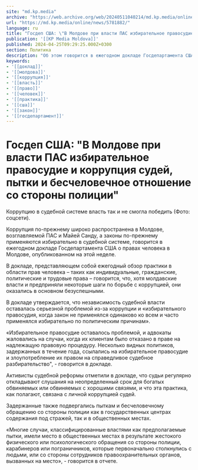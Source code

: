 ```yaml
---
site: "md.kp.media"
archive: "https://web.archive.org/web/20240511040214/md.kp.media/online/news/5781882/"
url: "https://md.kp.media/online/news/5781882/"
language: ru
title: "Госдеп США: \"В Молдове при власти ПАС избирательное правосудие и коррупция судей, пытки и бесчеловечное отношение со стороны полиции\""
publication: '[[KP Media Moldova]]'
published: 2024-04-25T09:29:25.000Z+0300
section: Политика
description: "Об этом говорится в ежегодном докладе Госдепартамента США о правах человека в Молдове, опубликованном на этой неделе"
keywords:
- '[[доклад]]'
- '[[молдова]]'
- '[[коррупция]]'
- '[[власть]]'
- '[[право]]'
- '[[человек]]'
- '[[практика]]'
- '[[сша]]'
- '[[закон]]'
- '[[госдепартамент]]'
---
```


# Госдеп США: "В Молдове при власти ПАС избирательное правосудие и коррупция судей, пытки и бесчеловечное отношение со стороны полиции"

Коррупцию в судебной системе власть так и не смогла победить (Фото: соцсети).

Коррупция по-прежнему широко распространена в Молдове, возглавляемой ПАС и Майей Санду, а законы по-прежнему применяются избирательно в судебной системе, говорится в ежегодном докладе Госдепартамента США о правах человека в Молдове, опубликованном на этой неделе.

В докладе, представляющем собой ежегодный обзор практики в области прав человека – таких как индивидуальные, гражданские, политические и трудовые права – говорится, что, хотя молдавские власти и предприняли некоторые шаги по борьбе с коррупцией, они оказались в основном безуспешными.

В докладе утверждается, что независимость судебной власти оставалась серьезной проблемой из-за коррупции и «избирательного правосудия, когда закон не применялся одинаково ко всем и часто применялся избирательно по политическим причинам».

«Избирательное правосудие оставалось проблемой, и адвокаты жаловались на случаи, когда их клиентам было отказано в праве на надлежащую правовую процедуру. Несколько видных политиков, задержанных в течение года, ссылались на избирательное правосудие и злоупотребление их правом на справедливое судебное разбирательство", - говорится в докладе.

Активисты судебной реформы отметили в докладе, что судьи регулярно откладывают слушания на неопределенный срок для богатых обвиняемых или обвиняемых с хорошими связями, и что эта практика, как полагают, связана с личной коррупцией судей.

Задержанные также подвергались пыткам и бесчеловечному обращению со стороны полиции как в государственных центрах содержания под стражей, так и в общественных местах.

«Многие случаи, классифицированные властями как предполагаемые пытки, имели место в общественных местах в результате жестокого физического или психологического обращения со стороны полиции, карабинеров или пограничников, которые первоначально столкнулись с людьми, или со стороны сотрудников правоохранительных органов, вызванных на место», - говорится в отчете.